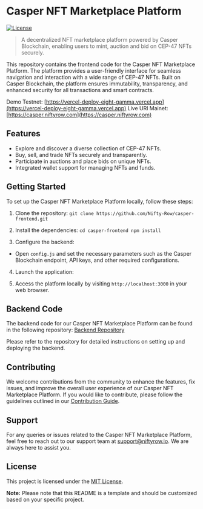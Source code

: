 # Casper NFT Marketplace Platform

[![License](https://img.shields.io/badge/license-MIT-blue.svg)](https://github.com/Nifty-Row/casper-frontend/blob/master/LICENSE)

> A decentralized NFT marketplace platform powered by Casper Blockchain, enabling users to mint, auction and bid on CEP-47 NFTs securely.

This repository contains the frontend code for the Casper NFT Marketplace Platform. The platform provides a user-friendly interface for seamless navigation and interaction with a wide range of CEP-47 NFTs. Built on Casper Blockchain, the platform ensures immutability, transparency, and enhanced security for all transactions and smart contracts.

Demo Testnet: [https://vercel-deploy-eight-gamma.vercel.app](https://vercel-deploy-eight-gamma.vercel.app)
Live URl Mainet: [https://casper.niftyrow.com](https://casper.niftyrow.com)

## Features

- Explore and discover a diverse collection of CEP-47 NFTs.
- Buy, sell, and trade NFTs securely and transparently.
- Participate in auctions and place bids on unique NFTs.
- Integrated wallet support for managing NFTs and funds.

## Getting Started

To set up the Casper NFT Marketplace Platform locally, follow these steps:

1. Clone the repository:
`git clone https://github.com/Nifty-Row/casper-frontend.git`


2. Install the dependencies:
`cd casper-frontend
npm install`


3. Configure the backend:
- Open `config.js` and set the necessary parameters such as the Casper Blockchain endpoint, API keys, and other required configurations.

4. Launch the application:

5. Access the platform locally by visiting `http://localhost:3000` in your web browser.

## Backend Code

The backend code for our Casper NFT Marketplace Platform can be found in the following repository: [Backend Repository](https://github.com/Nifty-Row/casper-server)

Please refer to the repository for detailed instructions on setting up and deploying the backend.

## Contributing

We welcome contributions from the community to enhance the features, fix issues, and improve the overall user experience of our Casper NFT Marketplace Platform. If you would like to contribute, please follow the guidelines outlined in our [Contribution Guide](https://github.com/Nifty-Row/casper-frontend/blob/master/CONTRIBUTING.md).

## Support

For any queries or issues related to the Casper NFT Marketplace Platform, feel free to reach out to our support team at [support@niftyrow.io](mailto:support@niftyrow.io). We are always here to assist you.

## License

This project is licensed under the [MIT License](https://github.com/Nifty-Row/casper-frontend/blob/master/LICENSE).

**Note:** Please note that this README is a template and should be customized based on your specific project.
